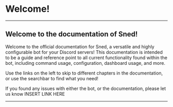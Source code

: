 # Welcome!

----------

## Welcome to the documentation of Sned!

Welcome to the official documentation for Sned, a versatile and highly configurable bot for your Discord servers! This documentation is intended to be a guide and reference point to all current functionality found within the bot, including command usage, configuration, dashboard usage, and more.

Use the links on the left to skip to different chapters in the documentation, or use the searchbar to find what you need!

If you found any issues with either the bot, or the documentation, please let us know INSERT LINK HERE

----------

